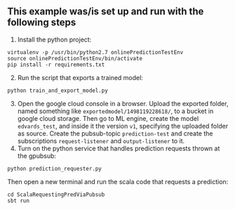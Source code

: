 ## This example was/is set up and run with the following steps ##
1. Install the python project:
```
virtualenv -p /usr/bin/python2.7 onlinePredictionTestEnv
source onlinePredictionTestEnv/bin/activate
pip install -r requirements.txt
```
2. Run the script that exports a trained model:
```
python train_and_export_model.py
```
3. Open the google cloud console in a browser. Upload the exported folder, named something like `exportedmodel/1498119228618/`, to a bucket in google cloud storage. Then go to ML engine, create the model `edvards_test`, and inside it the version `v1`, specifying the uploaded folder as source. Create the pubsub-topic `prediction-test` and create the subscriptions `request-listener` and `output-listener` to it.
4. Turn on the python service that handles prediction requests thrown at the gpubsub:
```
python prediction_requester.py
```
Then open a new terminal and run the scala code that requests a prediction:
```
cd ScalaRequestingPredViaPubsub
sbt run
```
